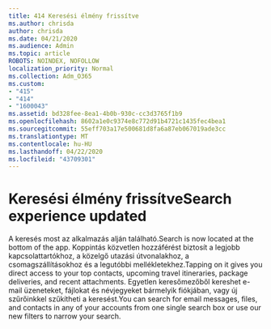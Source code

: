 ```yaml
---
title: 414 Keresési élmény frissítve
ms.author: chrisda
author: chrisda
ms.date: 04/21/2020
ms.audience: Admin
ms.topic: article
ROBOTS: NOINDEX, NOFOLLOW
localization_priority: Normal
ms.collection: Adm_O365
ms.custom:
- "415"
- "414"
- "1600043"
ms.assetid: bd328fee-8ea1-4b0b-930c-cc3d3765f1b9
ms.openlocfilehash: 8602a1e0c9374e8c772d91b4721c1435fec4bea1
ms.sourcegitcommit: 55eff703a17e500681d8fa6a87eb067019ade3cc
ms.translationtype: MT
ms.contentlocale: hu-HU
ms.lasthandoff: 04/22/2020
ms.locfileid: "43709301"
---
```

# <a name="search-experience-updated"></a><span data-ttu-id="38f26-102">Keresési élmény frissítve</span><span class="sxs-lookup"><span data-stu-id="38f26-102">Search experience updated</span></span>

<span data-ttu-id="38f26-103">A keresés most az alkalmazás alján található.</span><span class="sxs-lookup"><span data-stu-id="38f26-103">Search is now located at the bottom of the app.</span></span> <span data-ttu-id="38f26-104">Koppintás közvetlen hozzáférést biztosít a legjobb kapcsolattartókhoz, a közelgő utazási útvonalakhoz, a csomagszállításokhoz és a legutóbbi mellékletekhez.</span><span class="sxs-lookup"><span data-stu-id="38f26-104">Tapping on it gives you direct access to your top contacts, upcoming travel itineraries, package deliveries, and recent attachments.</span></span> <span data-ttu-id="38f26-105">Egyetlen keresőmezőből kereshet e-mail üzeneteket, fájlokat és névjegyeket bármelyik fiókjában, vagy új szűrőinkkel szűkítheti a keresést.</span><span class="sxs-lookup"><span data-stu-id="38f26-105">You can search for email messages, files, and contacts in any of your accounts from one single search box or use our new filters to narrow your search.</span></span>

